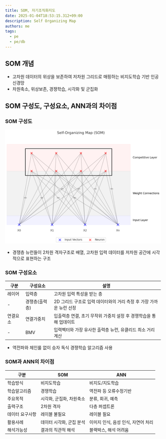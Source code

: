 ```yaml
---
title: SOM, 자기조직화지도
date: 2025-01-04T18:53:15.312+09:00
description: Self Organizing Map
authors: me
tags:
  - pe
  - pe/db
---
```


## SOM 개념

- 고차원 데이터의 위상을 보존하여 저차원 그리드로 매핑하는 비지도학습 기반 인공 신경망
- 차원축소, 위상보존, 경쟁학습, 시각화 및 군집화

## SOM 구성도, 구성요소, ANN과의 차이점

### SOM 구성도

![SOM](./assets/som.png)

- 경쟁층 뉴런들이 2차원 격자구조로 배열, 고차원 입력 데이터를 저차원 공간에 시각적으로 표현하는 구조

### SOM 구성요소

| 구분 | 구성요소 | 설명 |
| --- | --- | --- |
| 레이어 | 입력층 | 고차원 입력 특성을 받는 층 |
| - | 경쟁층(출력층) | 2D 그리드 구조로 입력 데이터와의 거리 측정 후 가장 가까운 뉴런 선정 |
| 연결요소 | 연결가중치 | 입출력층 연결, 초기 무작위 가중치 설정 후 경쟁학습을 통해 업데이트 |
| - | BMV | 입력벡터와 가장 유사한 출력층 뉴런, 유클리드 최소 거리 계산 |

- 역전파와 체인룰 없이 승자 독식 경쟁학습 알고리즘 사용

### SOM과 ANN의 차이점

| 구분 | SOM | ANN |
| --- | --- | --- |
| 학습방식 | 비지도학습 | 비지도/지도학습 |
| 학습알고리즘 | 경쟁학습 | 역전파 등 오류수정기반 |
| 주요목적 | 시각화, 군집화, 차원축소 | 분류, 회귀, 예측 |
| 출력구조 | 2차원 격자 | 다층 퍼셉트론 |
| 데이터 요구사항 | 레이블 불필요 | 레이블 필요 |
| 활용사례 | 데이터 시각화, 군집 분석 | 이미지 인식, 음성 인식, 자연어 처리 |
| 해석가능성 | 결과의 직관적 해석 | 블랙박스, 해석 어려움 |
